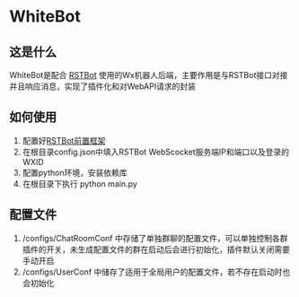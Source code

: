 # WhiteBot
## 这是什么
WhiteBot是配合 [RSTBot](https://babyqdoc.gitbook.io/wechatdocs/) 使用的Wx机器人后端，主要作用是与RSTBot接口对接并且响应消息，实现了插件化和对WebAPI请求的封装

## 如何使用
1. 配置好[RSTBot前置框架](https://babyqdoc.gitbook.io/wechatdocs/da-jian-huan-jing-zhi-nan-bi-du)
2. 在根目录config.json中填入RSTBot WebScocket服务端IP和端口以及登录的WXID
3. 配置python环境，安装依赖库
4. 在根目录下执行 python main.py

## 配置文件
1. /configs/ChatRoomConf 中存储了单独群聊的配置文件，可以单独控制各群插件的开关，未生成配置文件的群在启动后会进行初始化，插件默认关闭需要手动开启
2. /configs/UserConf 中储存了适用于全局用户的配置文件，若不存在启动时也会初始化
